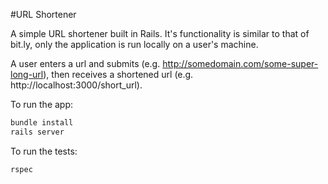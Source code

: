 #URL Shortener

A simple URL shortener built in Rails. It's functionality is similar to that of
bit.ly, only the application is run locally on a user's machine.

A user enters a url and submits (e.g. http://somedomain.com/some-super-long-url),
then receives a shortened url (e.g. http://localhost:3000/short_url).

To run the app:

```bash
bundle install
rails server
```

To run the tests:

```bash
rspec
```
